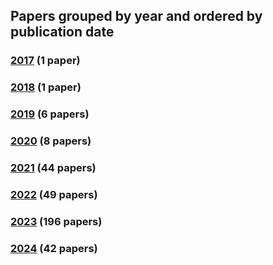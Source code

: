 ## Papers grouped by year and ordered by publication date
### [2017](2017.md) (1 paper)
### [2018](2018.md) (1 paper)
### [2019](2019.md) (6 papers)
### [2020](2020.md) (8 papers)
### [2021](2021.md) (44 papers)
### [2022](2022.md) (49 papers)
### [2023](2023.md) (196 papers)
### [2024](2024.md) (42 papers)